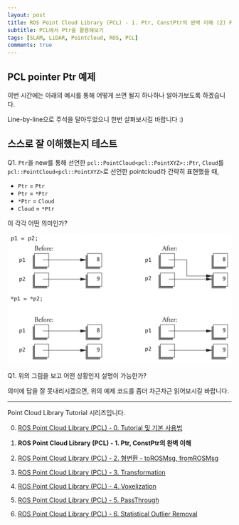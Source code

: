 ```yaml
---
layout: post
title: ROS Point Cloud Library (PCL) - 1. Ptr, ConstPtr의 완벽 이해 (2) Ptr in PCL
subtitle: PCL에서 Ptr을 활용해보기
tags: [SLAM, LiDAR, Pointcloud, ROS, PCL]
comments: true
---
```



## PCL pointer Ptr 예제

이번 시간에는 아래의 예시를 통해 어떻게 쓰면 될지 하나하나 알아가보도록 하겠습니다.

Line-by-line으로 주석을 달아두었으니 한번 살펴보시길 바랍니다 :)

<script src="https://gist.github.com/LimHyungTae/8a1f2259aadd7a7d96aa672259a80788.js"></script>



## 스스로 잘 이해했는지 테스트

Q1. `Ptr`을 new를 통해 선언한 `pcl::PointCloud<pcl::PointXYZ>::Ptr`, `Cloud`를 `pcl::PointCloud<pcl::PointXYZ>`로 선언한 pointcloud라 간략히 표현했을 때, 
* `Ptr` = `Ptr`
* `Ptr` = `*Ptr`
* `*Ptr` = `Cloud`
* `Cloud` = `*Ptr`

이 각각 어떤 의미인가?

![img_file](/img/pcl_ptr_viz.png)

Q1. 위의 그림을 보고 어떤 상황인지 설명이 가능한가?

의미에 답을 잘 못내리시겠으면, 위의 예제 코드를 좀더 차근차근 읽어보시길 바랍니다.


---

Point Cloud Library Tutorial 시리즈입니다.

0. [ROS Point Cloud Library (PCL) - 0. Tutorial 및 기본 사용법](https://limhyungtae.github.io/2019-11-29-ROS-Point-Cloud-Library-(PCL)-0.-Tutorial-%EB%B0%8F-%EA%B8%B0%EB%B3%B8-%EC%82%AC%EC%9A%A9%EB%B2%95/)

1. **ROS Point Cloud Library (PCL) - 1. Ptr, ConstPtr의 완벽 이해**

2. [ROS Point Cloud Library (PCL) - 2. 형변환 - toROSMsg, fromROSMsg](https://limhyungtae.github.io/2019-11-29-ROS-Point-Cloud-Library-(PCL)-2.-%ED%98%95%EB%B3%80%ED%99%98-toROSMsg,-fromROSMsg/)

3. [ROS Point Cloud Library (PCL) - 3. Transformation](https://limhyungtae.github.io/2019-11-29-ROS-Point-Cloud-Library-(PCL)-3.-Transformation/)

4. [ROS Point Cloud Library (PCL) - 4. Voxelization](https://limhyungtae.github.io/2019-11-29-ROS-Point-Cloud-Library-(PCL)-4.-Voxelization/)

5. [ROS Point Cloud Library (PCL) - 5. PassThrough](https://limhyungtae.github.io/2019-11-29-ROS-Point-Cloud-Library-(PCL)-5.-PassThrough/)

6. [ROS Point Cloud Library (PCL) - 6. Statistical Outlier Removal](https://limhyungtae.github.io/2019-11-29-ROS-Point-Cloud-Library-(PCL)-6.-Statistical-Outlier-Removal/)
